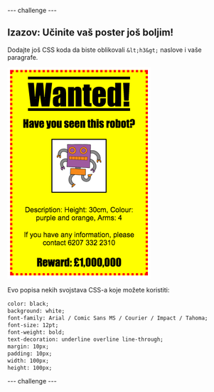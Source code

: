 \--- challenge \---

## Izazov: Učinite vaš poster još boljim!

Dodajte još CSS koda da biste oblikovali `&lt;h3&gt;` naslove i vaše paragrafe.

![screenshot](images/wanted-final.png)

Evo popisa nekih svojstava CSS-a koje možete koristiti:

    color: black;
    background: white;
    font-family: Arial / Comic Sans MS / Courier / Impact / Tahoma;
    font-size: 12pt;
    font-weight: bold;
    text-decoration: underline overline line-through;
    margin: 10px;
    padding: 10px;
    width: 100px;
    height: 100px;
    

\--- challenge \---